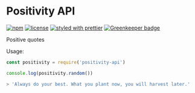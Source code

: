 # Positivity API

[![npm](https://img.shields.io/npm/v/positivity-api.svg)](https://www.npmjs.com/package/positivity-api)
[![license](https://img.shields.io/github/license/spences10/positivity-api.svg)](https://github.com/spences10/positivity-api/blob/master/LICENCE.md)
[![styled with prettier](https://img.shields.io/badge/styled_with-prettier-ff69b4.svg)](https://github.com/prettier/prettier)
[![Greenkeeper badge](https://badges.greenkeeper.io/spences10/positivity-api.svg)](https://greenkeeper.io/)

Positive quotes

Usage:

```javascript
const positivity = require('positivity-api')

console.log(positivity.random())

```
```bash
> 'Always do your best. What you plant now, you will harvest later.'
```

